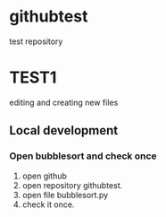 # githubtest
test repository
# TEST1
editing and creating new files

## Local development

### Open bubblesort and check once
1. open github
2. open repository githubtest.
3. open file bubblesort.py
4. check it once.

